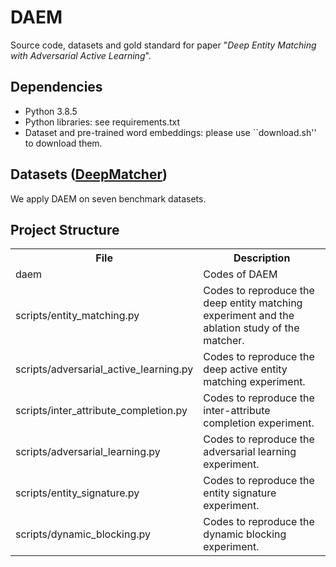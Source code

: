 # DAEM
Source code, datasets and gold standard for paper "_Deep Entity Matching with Adversarial Active Learning_".

## Dependencies
* Python 3.8.5
* Python libraries: see requirements.txt
* Dataset and pre-trained word embeddings: please use ``download.sh'' to download them.

## Datasets ([DeepMatcher](https://github.com/anhaidgroup/deepmatcher/blob/master/Datasets.md#preprocessed-data))
We apply DAEM on seven benchmark datasets.

## Project Structure
<table>
    <tr>
        <th>File</th><th>Description</th>
    </tr>
    <tr>
        <td>daem</td><td>Codes of DAEM</td>
    </tr>
    <tr>
        <td>scripts/entity_matching.py</td><td>Codes to reproduce the deep entity matching experiment and the ablation study of the matcher.</td>
    </tr>
    <tr>
        <td>scripts/adversarial_active_learning.py</td><td>Codes to reproduce the deep active entity matching experiment.</td>
    </tr>
    <tr>
        <td>scripts/inter_attribute_completion.py</td><td>Codes to reproduce the inter-attribute completion experiment.</td>
    </tr>
    <tr>
        <td>scripts/adversarial_learning.py</td><td>Codes to reproduce the adversarial learning experiment.</td>
    </tr>
    <tr>
        <td>scripts/entity_signature.py</td><td>Codes to reproduce the entity signature experiment.</td>
    </tr>
    <tr>
        <td>scripts/dynamic_blocking.py</td><td>Codes to reproduce the dynamic blocking experiment.</td>
    </tr>
</table>